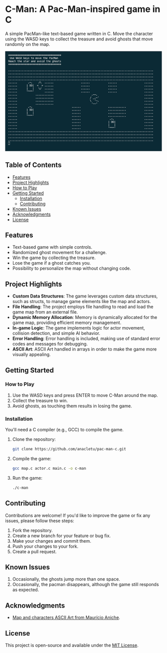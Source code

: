 # C-Man: A Pac-Man-inspired game in C

A simple PacMan-like text-based game written in C. Move the character using the WASD keys to collect the treasure and avoid ghosts that move randomly on the map.

![C-Man Screenshot](screenshot.png)

## Table of Contents

- [Features](#features)
- [Project Highlights](#project-highlights)
- [How to Play](#how-to-play)
- [Getting Started](#getting-started)
    - [Installation](#installation)
    - [Contributing](#contributing)
- [Known Issues](#known-issues)
- [Acknowledgments](#acknowledgments)
- [License](#license)

## Features

- Text-based game with simple controls.
- Randomized ghost movement for a challenge.
- Win the game by collecting the treasure.
- Lose the game if a ghost catches you.
- Possibility to personalize the map without changing code.

## Project Highlights

- **Custom Data Structures**: The game leverages custom data structures, such as structs, to manage game elements like the map and actors.
- **File Handling**: The project employs file handling to read and load the game map from an external file.
- **Dynamic Memory Allocation**: Memory is dynamically allocated for the game map, providing efficient memory management.
- **In-game Logic**: The game implements logic for actor movement, collision detection, and simple AI behavior.
- **Error Handling**: Error handling is included, making use of standard error codes and messages for debugging.
- **ASCII Art**: ASCII Art handled in arrays in order to make the game more visually appealing.

## Getting Started

### How to Play

1. Use the WASD keys and press ENTER to move C-Man around the map.
2. Collect the treasure to win.
3. Avoid ghosts, as touching them results in losing the game.

### Installation

You'll need a C compiler (e.g., GCC) to compile the game.

1. Clone the repository:

   ```sh
   git clone https://github.com/anacletu/pac-man-c.git
   ```
2. Compile the game:

   ```sh
   gcc map.c actor.c main.c -o c-man
   ```
3. Run the game:

   ```sh
   ./c-man
   ```

## Contributing

Contributions are welcome! If you'd like to improve the game or fix any issues, please follow these steps:

1. Fork the repository.
2. Create a new branch for your feature or bug fix.
3. Make your changes and commit them.
4. Push your changes to your fork.
5. Create a pull request.

## Known Issues

1. Occasionally, the ghosts jump more than one space.
2. Occasionally, the pacman disappears, although the game still responds as expected.

## Acknowledgments

- [Map and characters ASCII Art from Maurício Aniche](https://github.com/mauricioaniche).

## License

This project is open-source and available under the [MIT License](LICENSE).